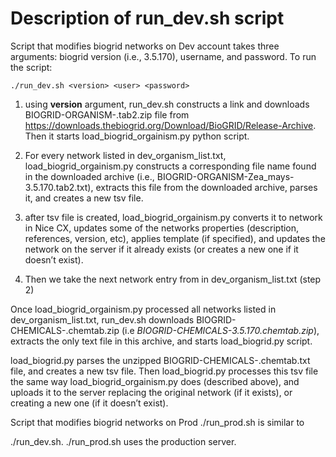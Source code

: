 # Description of run_dev.sh script

Script that modifies biogrid networks on Dev account takes three arguments: biogrid version (i.e., 3.5.170), username, and password. 
To run the script:
```
./run_dev.sh <version> <user> <password>
```
1) using <strong>version</strong> argument, run_dev.sh constructs a link and downloads BIOGRID-ORGANISM-<version>.tab2.zip file from 
https://downloads.thebiogrid.org/Download/BioGRID/Release-Archive. Then it starts load_biogrid_orgainism.py python script.

2) For every network listed in dev_organism_list.txt, load_biogrid_orgainism.py constructs a corresponding file name found in the downloaded archive (i.e., BIOGRID-ORGANISM-Zea_mays-3.5.170.tab2.txt), extracts this file from the downloaded archive, parses it, and creates a new tsv file.

3) after tsv file is created, load_biogrid_orgainism.py converts it to network in Nice CX, updates some of the networks properties (description, references, version, etc), applies template (if specified), and updates the network on the server if it already exists (or creates a new one if it doesn’t exist).

4) Then we take the next network entry from in dev_organism_list.txt (step 2)

Once load_biogrid_orgainism.py processed all networks listed in dev_organism_list.txt, run_dev.sh downloads BIOGRID-CHEMICALS-<version>.chemtab.zip (i.e *BIOGRID-CHEMICALS‌-3.5.170.chemtab.zip*), extracts the only text file in this archive, and starts load_biogrid.py script.

load_biogrid.py parses the unzipped BIOGRID-CHEMICALS-<version>.chemtab.txt file, and creates a new tsv file. Then load_biogrid.py processes this tsv file the same way load_biogrid_orgainism.py does (described above), and uploads it to the server replacing the original network (if it exists), or creating a new one (if it doesn’t exist).

Script that modifies biogrid networks on Prod ./run_prod.sh is similar to

./run_dev.sh. ./run_prod.sh uses the production server.
